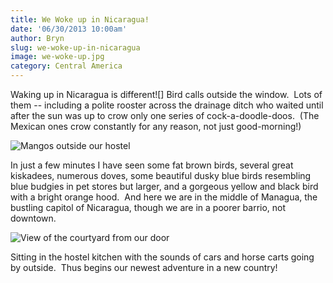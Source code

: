 ```yaml
---
title: We Woke up in Nicaragua!
date: '06/30/2013 10:00am'
author: Bryn
slug: we-woke-up-in-nicaragua
image: we-woke-up.jpg
category: Central America
---
```

Waking up in Nicaragua is different![] Bird calls outside the window.  Lots of them -- including a polite rooster across the drainage ditch who waited until after the sun was up to crow only one series of cock-a-doodle-doos.  (The Mexican ones crow constantly for any reason, not just good-morning!)

![Mangos outside our hostel](/user/images/2013/06/mangos.jpg)

In just a few minutes I have seen some fat brown birds, several great kiskadees, numerous doves, some beautiful dusky blue birds resembling blue budgies in pet stores but larger, and a gorgeous yellow and black bird with a bright orange hood.  And here we are in the middle of Managua, the bustling capitol of Nicaragua, though we are in a poorer barrio, not downtown.

![View of the courtyard from our door](/user/images/2013/06/casadelosabuelos.jpg)

Sitting in the hostel kitchen with the sounds of cars and horse carts going by outside.  Thus begins our newest adventure in a new country!